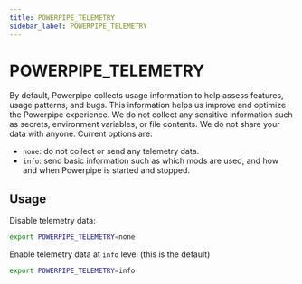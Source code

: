 ```yaml
---
title: POWERPIPE_TELEMETRY
sidebar_label: POWERPIPE_TELEMETRY
---
```


# POWERPIPE_TELEMETRY

By default, Powerpipe collects usage information to help assess features, usage patterns, and bugs.  This information helps us improve and optimize the Powerpipe experience.  We do not collect any sensitive information such as secrets, environment variables, or file contents.  We do not share your data with anyone.  Current options are:
- `none`: do not collect or send any telemetry data.
- `info`: send basic information such as which mods are used, and how and when Powerpipe is started and stopped. 

## Usage 

Disable telemetry data:

```bash
export POWERPIPE_TELEMETRY=none
```

Enable telemetry data at `info` level (this is the default)

```bash
export POWERPIPE_TELEMETRY=info
```